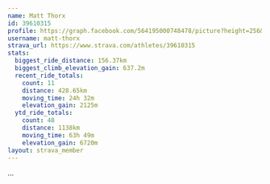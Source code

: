 ```yaml
---
name: Matt Thorx
id: 39610315
profile: https://graph.facebook.com/564195000748478/picture?height=256&width=256
username: matt-thorx
strava_url: https://www.strava.com/athletes/39610315
stats:
  biggest_ride_distance: 156.37km
  biggest_climb_elevation_gain: 637.2m
  recent_ride_totals:
    count: 11
    distance: 428.65km
    moving_time: 24h 32m
    elevation_gain: 2125m
  ytd_ride_totals:
    count: 48
    distance: 1138km
    moving_time: 63h 49m
    elevation_gain: 6720m
layout: strava_member
--- 
```

...
